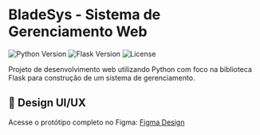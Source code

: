 # BladeSys - Sistema de Gerenciamento Web

![Python Version](https://img.shields.io/badge/python-3.8+-blue.svg)
![Flask Version](https://img.shields.io/badge/flask-2.0+-green.svg)
![License](https://img.shields.io/badge/license-MIT-orange.svg)

Projeto de desenvolvimento web utilizando Python com foco na biblioteca Flask para construção de um sistema de gerenciamento.

<!--## ✨ Funcionalidades Principais

- **Interface moderna** com design responsivo
- **Autenticação de usuários** com controle de acesso
- **Painel administrativo** com métricas e relatórios
- **API RESTful** para integração com outros sistemas
- **Banco de dados** relacional com SQLAlchemy

## 🛠️ Pré-requisitos

- Python 3.8+
- Pipenv (recomendado) ou pip
- Node.js (para assets frontend)
- PostgreSQL/MySQL (opcional - SQLite incluso para desenvolvimento)

## 🚀 Instalação

1. Clone o repositório:
   ```bash
   git clone https://github.com/seu-usuario/bladesys.git
   cd bladesys
   ```

2. Configure o ambiente virtual:
   ```bash
   pipenv install --dev
   pipenv shell
   ```

3. Configure as variáveis de ambiente:
   ```bash
   cp .env.example .env
   ```

4. Inicie o servidor de desenvolvimento:
   ```bash
   flask run --debug
   ```

## 📦 Estrutura do Projeto


bladesys/
├── app/                  # Aplicação principal
│   ├── templates/        # Templates Jinja2
│   ├── static/           # Assets estáticos (CSS, JS, imagens)
│   ├── models/           # Modelos de banco de dados
│   ├── routes/           # Rotas da aplicação
│   └── __init__.py       # Factory da aplicação
├── tests/                # Testes automatizados
├── migrations/           # Migrações de banco de dados
├── config.py             # Configurações
└── requirements.txt      # Dependências-->

## 🎨 Design UI/UX

Acesse o protótipo completo no Figma:
[Figma Design](https://www.figma.com/design/dXEOQgqVNzz6SRF0Fcto6z/BladeSys?node-id=3-777&t=LUIyxYHyTVuz7CIA-0)

<!--## 🤝 Como Contribuir

1. Faça um fork do projeto
2. Crie sua branch (`git checkout -b feature/nova-feature`)
3. Commit suas mudanças (`git commit -m 'Adiciona nova feature'`)
4. Push para a branch (`git push origin feature/nova-feature`)
5. Abra um Pull Request

## 📄 Licença

Este projeto está licenciado sob a licença MIT - veja o arquivo [LICENSE](LICENSE) para detalhes.

## ✉️ Contato

Equipe de Desenvolvimento - dev@bladesys.com-->

